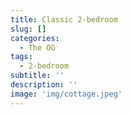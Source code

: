 ```yaml
---
title: Classic 2-bedroom
slug: []
categories:
  - The OG
tags:
  - 2-bedroom
subtitle: ''
description: ''
image: 'img/cottage.jpeg'
---
```

